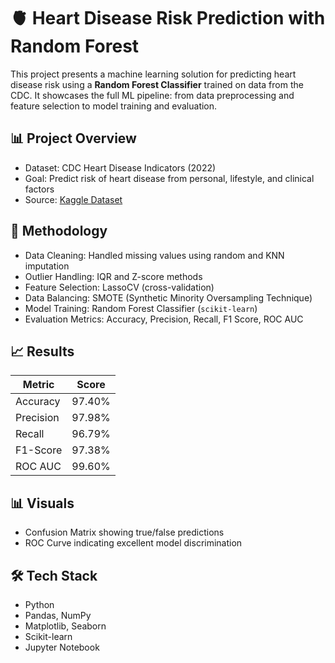 # 🫀 Heart Disease Risk Prediction with Random Forest

This project presents a machine learning solution for predicting heart disease risk using a **Random Forest Classifier** trained on data from the CDC. It showcases the full ML pipeline: from data preprocessing and feature selection to model training and evaluation.

## 📊 Project Overview

- Dataset: CDC Heart Disease Indicators (2022)
- Goal: Predict risk of heart disease from personal, lifestyle, and clinical factors
- Source: [Kaggle Dataset](https://www.kaggle.com/datasets/kamilpytlak/personal-key-indicators-of-heart-disease)

## 🔧 Methodology

- Data Cleaning: Handled missing values using random and KNN imputation
- Outlier Handling: IQR and Z-score methods
- Feature Selection: LassoCV (cross-validation)
- Data Balancing: SMOTE (Synthetic Minority Oversampling Technique)
- Model Training: Random Forest Classifier (`scikit-learn`)
- Evaluation Metrics: Accuracy, Precision, Recall, F1 Score, ROC AUC

## 📈 Results

| Metric       | Score   |
|--------------|---------|
| Accuracy     | 97.40%  |
| Precision    | 97.98%  |
| Recall       | 96.79%  |
| F1-Score     | 97.38%  |
| ROC AUC      | 99.60%  |

## 📊 Visuals

- Confusion Matrix showing true/false predictions
- ROC Curve indicating excellent model discrimination

## 🛠️ Tech Stack

- Python
- Pandas, NumPy
- Matplotlib, Seaborn
- Scikit-learn
- Jupyter Notebook
